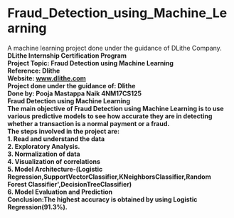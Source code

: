 # Fraud_Detection_using_Machine_Learning
A machine learning project done under the guidance of DLithe Company.
<b>DLithe Internship Certification Program<b>
</br><b>Project Topic:<b>
Fraud Detection using Machine Learning
</br><b>Reference:<b>
Dlithe
</br><b>Website:<b>
www.dlithe.com
</br><b>Project done under the guidance of:<b>
Dlithe
</br><b>Done by:<b>
Pooja Mastappa Naik 4NM17CS125</br>
<b>Fraud Detection using Machine Learning<b>
</br>The main objective of Fraud Detection using Machine Learning is to use various predictive models to see how accurate they are in detecting whether a transaction is a normal payment or a fraud.
</br>The steps involved in the project are:
</br>
<b>1. Read and understand the data
</br>2. Exploratory Analysis.
</br>3. Normalization of data
</br>4. Visualization of correlations
</br>5. Model Architecture-(Logistic Regression,SupportVectorClassifier,KNeighborsClassifier,Random Forest Classifier',DecisionTreeClassifier)
</br>6. Model Evaluation and Prediction</br>
Conclusion:<b>The highest accuracy is obtained by using Logistic Regression(91.3%).

